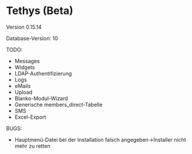 Tethys (Beta)
=============

Version 0.15.14

Database-Version: 10

TODO:
* Messages
* Widgets
* LDAP-Authentifizierung
* Logs
* eMails
* Upload
* Blanko-Modul-Wizard
* Generische members_direct-Tabelle
* SMS
* Excel-Export

BUGS:
* Hauptmenü-Datei bei der Installation falsch angegeben->Installer nicht mehr zu retten
